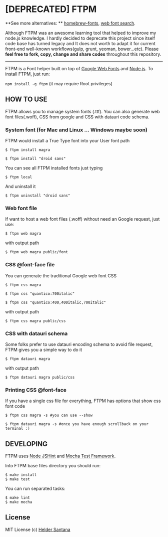 # [DEPRECATED] FTPM
**See more alternatives: ** [homebrew-fonts](https://github.com/caskroom/homebrew-fonts), [web font search](https://www.npmjs.com/search?q=web+font).

Although FTPM was an awesome learning tool that helped to improve my node.js knowledge. I hardly decided to deprecate this project since itself code base has turned legacy and It does not worth to adapt it for current front-end well-known workflows(gulp, grunt, yeoman, bower...etc). Please **feel free to fork, copy, change and share codes** throughout this repository.

---

FTPM is a Font helper built on top of [Google Web Fonts][gwebfonts] and [Node.js][nodejs]. To install FTPM, just run:

`npm install -g ftpm` (it may require Root privileges)

HOW TO USE
----------
FTPM allows you to manage system fonts (.ttf). You can also generate web font files(.woff), CSS from google and CSS with datauri code schema.

### System font (for Mac and Linux ... Windows maybe soon)

FTPM would install a True Type font into your User font path

```CLI
$ ftpm install magra

$ ftpm install "droid sans"
```

You can see all FTPM installed fonts just typing

```CLI
$ ftpm local
```

And uninstall it

```CLI
$ ftpm uninstall "droid sans"
```

### Web font file

If want to host a web font files (.woff) without need an Google request, just use:

```CLI
$ ftpm web magra
```
with output path
```CLI
$ ftpm web magra public/font
```

### CSS @font-face file

You can generate the traditional Google web font CSS

```CLI
$ ftpm css magra

$ ftpm css "quantico:700italic"

$ ftpm css "quantico:400,400italic,700italic"
```
with output path
```CLI
$ ftpm css magra public/css
```

### CSS with datauri schema

Some folks prefer to use datauri encoding schema to avoid file request, FTPM gives you a simple way to do it

```CLI
$ ftpm datauri magra
```
with output path
```CLI
$ ftpm datauri magra public/css
```

### Printing CSS @font-face

If you have a single css file for everything, FTPM has options that show css font code

```CLI
$ ftpm css magra -s #you can use --show

$ ftpm datauri magra -s #once you have enough scrollback on your terminal :)
```

DEVELOPING
----------
FTPM uses [Node JSHint][jshint] and [Mocha Test Framework][mocha].

Into FTPM base files directory you should run:

```CLI
$ make install
$ make test
```

You can run separated tasks:

```CLI
$ make lint
$ make mocha
```

## License

MIT License
(c) [Helder Santana](http://heldr.com)

[nodejs]: http://nodejs.org/download
[gwebfonts]: http://www.google.com/webfonts/
[jshint]: https://github.com/jshint/node-jshint
[mocha]: http://visionmedia.github.com/mocha/
